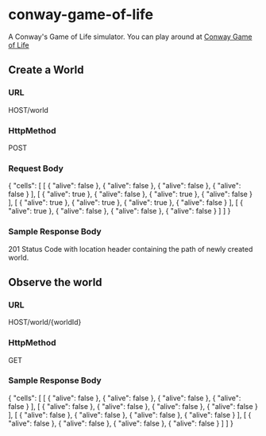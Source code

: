 # conway-game-of-life
A Conway's Game of Life simulator. You can play around at <a href="#"> Conway Game of Life </a>

## Create a World
### URL
HOST/world
### HttpMethod
POST
### Request Body
{
    "cells": [
        [
		    {
                "alive": false
            },
			{
                "alive": false
            },
			{
                "alive": false
            },
			{
                "alive": false
            }
		],
		        [
		    {
                "alive": true
            },
			{
                "alive": false
            },
			{
                "alive": true
            },
			{
                "alive": false
            }
		],
		        [
		    {
                "alive": true
            },
			{
                "alive": true
            },
			{
                "alive": true
            },
			{
                "alive": false
            }
		],
		        [
		    {
                "alive": true
            },
			{
                "alive": false
            },
			{
                "alive": false
            },
			{
                "alive": false
            }
		]
    ]
}
### Sample Response Body
201 Status Code with location header containing the path of newly created world.

## Observe the world
### URL
HOST/world/{worldId}
### HttpMethod
GET
### Sample Response Body
{
    "cells": [
        [
            {
                "alive": false
            },
            {
                "alive": false
            },
            {
                "alive": false
            },
            {
                "alive": false
            }
        ],
        [
            {
                "alive": false
            },
            {
                "alive": false
            },
            {
                "alive": false
            },
            {
                "alive": false
            }
        ],
        [
            {
                "alive": false
            },
            {
                "alive": false
            },
            {
                "alive": false
            },
            {
                "alive": false
            }
        ],
        [
            {
                "alive": false
            },
            {
                "alive": false
            },
            {
                "alive": false
            },
            {
                "alive": false
            }
        ]
    ]
}
